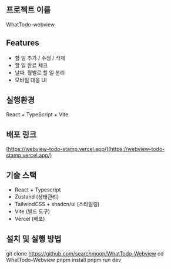## 프로젝트 이름

WhatTodo-webview

## Features

- 할 일 추가 / 수정 / 삭제
- 할 일 완료 체크
- 날짜, 월별로 할 일 분리
- 모바일 대응 UI

## 실행환경

React + TypeScript + Vite

## 배포 링크

[https://webview-todo-stamp.vercel.app/](https://webview-todo-stamp.vercel.app/)

## 기술 스택

- React + Typescript
- Zustand (상태관리)
- TailwindCSS + shadcn/ui (스타일링)
- Vite (빌드 도구)
- Vercel (배포)

## 설치 및 실행 방법

git clone https://github.com/searchmoon/WhatTodo-Webview
cd WhatTodo-Webview
pnpm install
pnpm run dev
